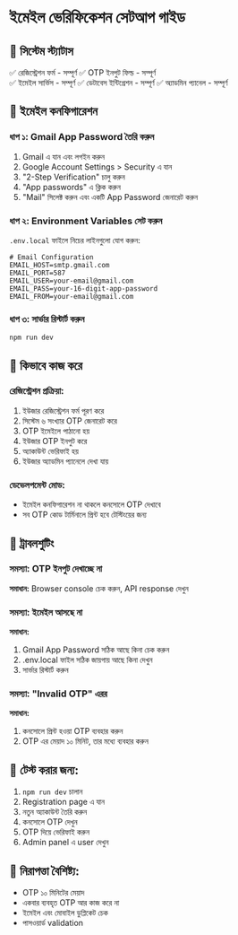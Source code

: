 # ইমেইল ভেরিফিকেশন সেটআপ গাইড

## 🚀 সিস্টেম স্ট্যাটাস
✅ রেজিস্ট্রেশন ফর্ম - সম্পূর্ণ
✅ OTP ইনপুট ফিল্ড - সম্পূর্ণ  
✅ ইমেইল সার্ভিস - সম্পূর্ণ
✅ ডেটাবেস ইন্টিগ্রেশন - সম্পূর্ণ
✅ অ্যাডমিন প্যানেল - সম্পূর্ণ

## 📧 ইমেইল কনফিগারেশন

### ধাপ ১: Gmail App Password তৈরি করুন
1. Gmail এ যান এবং লগইন করুন
2. Google Account Settings > Security এ যান
3. "2-Step Verification" চালু করুন
4. "App passwords" এ ক্লিক করুন
5. "Mail" সিলেক্ট করুন এবং একটি App Password জেনারেট করুন

### ধাপ ২: Environment Variables সেট করুন
`.env.local` ফাইলে নিচের লাইনগুলো যোগ করুন:

```env
# Email Configuration
EMAIL_HOST=smtp.gmail.com
EMAIL_PORT=587
EMAIL_USER=your-email@gmail.com
EMAIL_PASS=your-16-digit-app-password
EMAIL_FROM=your-email@gmail.com
```

### ধাপ ৩: সার্ভার রিস্টার্ট করুন
```bash
npm run dev
```

## 🔧 কিভাবে কাজ করে

### রেজিস্ট্রেশন প্রক্রিয়া:
1. ইউজার রেজিস্ট্রেশন ফর্ম পূরণ করে
2. সিস্টেম ৬ সংখ্যার OTP জেনারেট করে
3. OTP ইমেইলে পাঠানো হয়
4. ইউজার OTP ইনপুট করে
5. অ্যাকাউন্ট ভেরিফাই হয়
6. ইউজার অ্যাডমিন প্যানেলে দেখা যায়

### ডেভেলপমেন্ট মোড:
- ইমেইল কনফিগারেশন না থাকলে কনসোলে OTP দেখাবে
- সব OTP কোড টার্মিনালে প্রিন্ট হবে টেস্টিংয়ের জন্য

## 🐛 ট্রাবলশুটিং

### সমস্যা: OTP ইনপুট দেখাচ্ছে না
**সমাধান:** Browser console চেক করুন, API response দেখুন

### সমস্যা: ইমেইল আসছে না
**সমাধান:** 
1. Gmail App Password সঠিক আছে কিনা চেক করুন
2. .env.local ফাইল সঠিক জায়গায় আছে কিনা দেখুন
3. সার্ভার রিস্টার্ট করুন

### সমস্যা: "Invalid OTP" এরর
**সমাধান:**
1. কনসোলে প্রিন্ট হওয়া OTP ব্যবহার করুন
2. OTP এর মেয়াদ ১০ মিনিট, তার মধ্যে ব্যবহার করুন

## 📱 টেস্ট করার জন্য:
1. `npm run dev` চালান
2. Registration page এ যান
3. নতুন অ্যাকাউন্ট তৈরি করুন
4. কনসোলে OTP দেখুন
5. OTP দিয়ে ভেরিফাই করুন
6. Admin panel এ user দেখুন

## 🔐 নিরাপত্তা বৈশিষ্ট্য:
- OTP ১০ মিনিটের মেয়াদ
- একবার ব্যবহৃত OTP আর কাজ করে না
- ইমেইল এবং মোবাইল ডুপ্লিকেট চেক
- পাসওয়ার্ড validation
